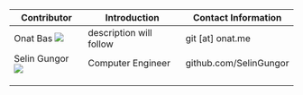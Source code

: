 | Contributor | Introduction | Contact Information  |
|---|---|---|
| Onat Bas ![](https://avatars3.githubusercontent.com/u/714795?v=4&s=250) | description will follow  | git [at] onat.me  |
|  Selin Gungor ![](https://avatars3.githubusercontent.com/u/12857525?v=4&s=400&u=17a1ab0408da7668a16f734c9280cdbfb070ea48)| Computer Engineer |  github.com/SelinGungor | 
|   |   |   | 
|   |   |   | 
|   |   |   | 